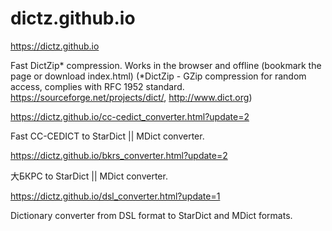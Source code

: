 # dictz.github.io
https://dictz.github.io

Fast DictZip* compression. Works in the browser and offline (bookmark the page or download index.html)
(*DictZip - GZip compression for random access, complies with RFC 1952 standard. https://sourceforge.net/projects/dict/, http://www.dict.org)




https://dictz.github.io/cc-cedict_converter.html?update=2

Fast CC-CEDICT to StarDict || MDict converter. 


https://dictz.github.io/bkrs_converter.html?update=2

大БКРС to StarDict || MDict converter. 


https://dictz.github.io/dsl_converter.html?update=1

Dictionary converter from DSL format to StarDict and MDict formats.
